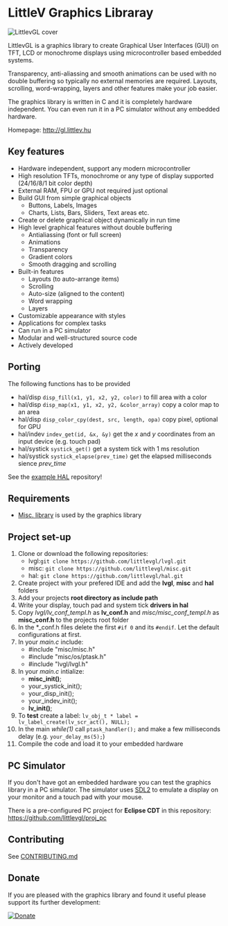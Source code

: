 # LittleV Graphics Libraray

![LittlevGL cover](http://www.gl.littlev.hu/home/main_cover_small.png)

LittlevGL is a graphics library to create Graphical User Interfaces (GUI) on TFT, LCD or monochrome displays using microcontroller based embedded systems.

Transparency, anti-aliassing and smooth animations can be used with no double buffering so typically no external memories are required. Layouts, scrolling, word-wrapping, layers and other features make your job easier. 

The graphics library is written in C and it is completely hardware independent. You can even run it in a PC simulator without any embedded hardware.

Homepage: http://gl.littlev.hu

## Key features
* Hardware independent, support any modern microcontroller
* High resolution TFTs, monochrome or any type of display supported (24/16/8/1 bit color depth)
* External RAM, FPU or GPU not required just optional
* Build GUI from simple graphical objects
  * Buttons, Labels, Images
  * Charts, Lists, Bars, Sliders, Text areas etc.
* Create or delete graphical object dynamically in run time   
* High level graphical features without double buffering
  * Antialiassing (font or full screen)
  * Animations
  * Transparency
  * Gradient colors
  * Smooth dragging and scrolling
* Built-in features
  * Layouts (to auto-arrange items)
  * Scrolling
  * Auto-size (aligned to the content)
  * Word wrapping
  * Layers
* Customizable appearance with styles
* Applications for complex tasks
* Can run in a PC simulator
* Modular and well-structured source code
* Actively developed

## Porting
The following functions has to be provided
* hal/disp `disp_fill(x1, y1, x2, y2, color)` to fill area with a color
* hal/disp `disp_map(x1, y1, x2, y2, &color_array)` copy a color map to an area
* hal/disp `disp_color_cpy(dest, src, length, opa)` copy pixel, optional for GPU
* hal/indev `indev_get(id, &x, &y)` get the *x* and *y* coordinates from an input device (e.g. touch pad)
* hal/systick `systick_get()` get a system tick with 1 ms resolution
* hal/systick `systick_elapse(prev_time)` get the elapsed milliseconds sience *prev_time*

See the [example HAL](https://github.com/littlevgl/hal) repository!

## Requirements
* [Misc. library](https://github.com/littlevgl/misc) is used by the graphics library

## Project set-up
1. Clone or download the following repositories:
   * lvgl:`git clone https://github.com/littlevgl/lvgl.git`  
   * misc: `git clone https://github.com/littlevgl/misc.git` 
   * hal: `git clone https://github.com/littlevgl/hal.git`
2. Create project with your prefered IDE and add the **lvgl**, **misc** and **hal** folders 
3. Add your projects **root directory as include path** 
4. Write your display, touch pad and system tick **drivers in hal**
5. Copy *lvgl/lv_conf_templ.h* as **lv_conf.h** and *misc/misc_conf_templ.h* as **misc_conf.h** to the projects root folder
6. In the *_conf.h files delete the first `#if 0` and its `#endif`. Let the default configurations at first.
7. In your *main.c* include: 
   * #include "misc/misc.h" 
   * #include "misc/os/ptask.h"
   * #include "lvgl/lvgl.h"   
8. In your *main.c* intialize:
   * **misc_init()**;
   * your_systick_init();
   * your_disp_init();
   * your_indev_init();
   * **lv_init()**;
10. To **test** create a label: `lv_obj_t * label = lv_label_create(lv_scr_act(), NULL);`  
11. In the main *while(1)* call `ptask_handler();` and make a few milliseconds delay (e.g. `your_delay_ms(5);`) 
12. Compile the code and load it to your embedded hardware

## PC Simulator
If you don't have got an embedded hardware you can test the graphics library in a PC simulator. The simulator uses [SDL2](https://www.libsdl.org/) to emulate a display on your monitor and a touch pad with your mouse.

There is a pre-configured PC project for **Eclipse CDT** in this repository: https://github.com/littlevgl/proj_pc

## Contributing
See [CONTRIBUTING.md](https://github.com/littlevgl/lvgl/blob/master/docs/CONTRIBUTING.md)

## Donate
If you are pleased with the graphics library and found it useful please support its further development:

[![Donate](https://www.paypalobjects.com/en_US/i/btn/btn_donateCC_LG.gif)](https://www.paypal.com/cgi-bin/webscr?cmd=_s-xclick&hosted_button_id=GJV3SC5EHDANS)


